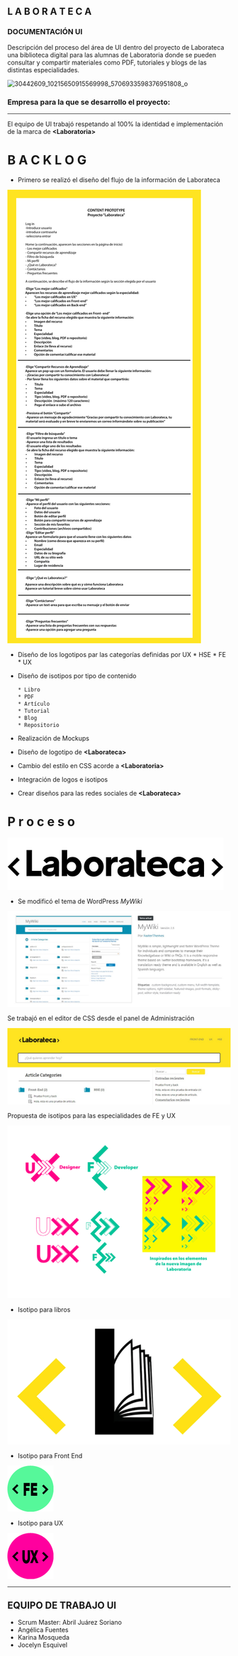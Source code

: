 ## L A B O R A T E C A

### DOCUMENTACIÓN UI

Descripción del proceso del área de UI dentro del proyecto de Laborateca una biblioteca digital para las alumnas de Laboratoria donde se pueden consultar y compartir materiales como PDF, tutoriales y blogs de las distintas especialidades.

![30442609_10215650915569998_5706933598376951808_o](https://user-images.githubusercontent.com/32865535/38527214-3a01618c-3c1f-11e8-863d-c535496e0955.jpg)

### Empresa para la que se desarrollo el proyecto: **<Laboratoria>**
***
El equipo de UI trabajó respetando al 100% la identidad e implementación de la marca de **<Laboratoria\>**

# B A C K L O G

* Primero se realizó el diseño del flujo de la información de Laborateca

![logo.png](assets/images/content001-01.jpg)

* Diseño de los logotipos par las categorías definidas por UX
       * HSE
       * FE
       * UX
* Diseño de isotipos por tipo de contenido

      * Libro
      * PDF
      * Artículo
      * Tutorial
      * Blog
      * Repositorio
* Realización de Mockups
* Diseño de logotipo de **<Laborateca\>**
* Cambio del estilo en CSS acorde a **<Laboratoria\>**
* Integración de logos e isotipos
* Crear diseños para las redes sociales de **<Laborateca\>**

# P r o c e s o

![logo.png](assets/images/logo.png)

* Se modificó el tema de WordPress *MyWiki*

![tema.jpg](assets/images/tema.jpg)

Se trabajó en el editor de CSS desde el panel de Administración

![labo.jpg](assets/images/labo.jpg)

Propuesta de isotipos para las especialidades de FE y UX

![labo.jpg](assets/images/propuesta.png)

* Isotipo para libros

![iso-laborateca2.png](assets/images/iso-laborateca2.png)

* Isotipo para Front End

![front-end.png](assets/icons/iconos-ux-02.png)

* Isotipo para UX

![front-end.png](assets/icons/ux-med-02.png)



***
## EQUIPO DE TRABAJO UI

* Scrum Master: Abril Juárez Soriano
* Angélica Fuentes
* Karina Mosqueda
* Jocelyn Esquivel
